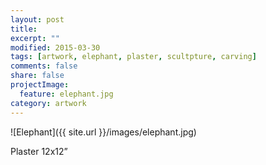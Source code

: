 ```yaml
---
layout: post
title: 
excerpt: ""
modified: 2015-03-30
tags: [artwork, elephant, plaster, scultpture, carving]
comments: false
share: false
projectImage:
  feature: elephant.jpg
category: artwork
---
```


![Elephant]({{ site.url }}/images/elephant.jpg)

Plaster 12x12”
